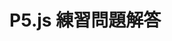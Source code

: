 
<html lang="ja">
  <head>
    <meta charset="UTF-8" />
    <title>P5.js 練習問題解答</title>
    <script src="https://cdn.jsdelivr.net/npm/p5@2.0.3/lib/p5.min.js">
    </script>
  </head>
  <body>
    <h1>P5.js 練習問題解答</h1>
    <script>
    function setup() {
        createCanvas(320, 180);
      }
   function draw() {
        stroke("black");
        strokeWeight(0.1);
      let numRects = 18;
let startH = 0;
let endH = 340;
let L = 0.75; // 例としてLを75%に設定
let C = 0.50; // 例としてCを50%に設定

for (let i = 0; i < numRects; i++) {
let h = map(i, 0, numRects - 1, startH, endH);
fill(h, L, C);

// 長方形のサイズを計算（徐々に小さくなる）
let rectWidth = map(i, 0, numRects - 1, width, width / numRects);
let rectHeight = map(i, 0, numRects - 1, height, height / numRects);

// 長方形の位置を計算（右下へ移動）
let x = map(i, 0, numRects - 1, 0, width - rectWidth);
let y = map(i, 0, numRects - 1, 0, height - rectHeight);

rect(x, y, rectWidth, rectHeight);
}
}
</script>
</body>
</html>



